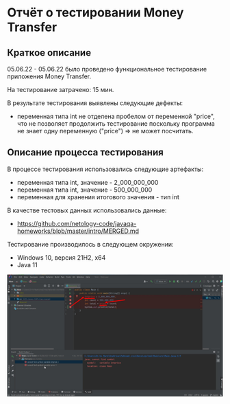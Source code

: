 # Отчёт о тестировании Money Transfer

## Краткое описание

05.06.22 - 05.06.22 было проведено функциональное тестирование приложения Money Transfer.

На тестирование затрачено: 15 мин.

В результате тестирования выявлены следующие дефекты:
* переменная типа int не отделена пробелом от переменной "price", что не позволяет продолжить тестирование поскольку программа не знает одну переменную ("price") => не может посчитать.

## Описание процесса тестирования

В процессе тестирования использовались следующие артефакты:
* переменная типа int, значение - 2_000_000_000
* переменная типа int, значение - 500_000_000
* переменная для хранения итогового значения - тип int

В качестве тестовых данных использовались данные:
* https://github.com/netology-code/javaqa-homeworks/blob/master/intro/MERGED.md

Тестирование производилось в следующем окружении:
* Windows 10, версия 21H2, x64
* Java 11

![Скриншот бага](https://github.com/jojv1344/pictures/blob/master/Скриншот%2005-06-2022%20170706.jpg)
